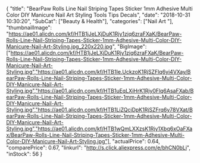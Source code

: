 {
	"title": "BearPaw Rolls Line Nail Striping Tapes Sticker 1mm Adhesive Multi Color DIY Manicure Nail Art Styling Tools Tips Decals",
	"date": "2018-10-31 10:30:20",
	"SubCat": ["Beauty & Health"],
	"categories": ["Nail Art "],
	"thumbnailImage": "https://ae01.alicdn.com/kf/HTB1jJeLXjDuK1Rjy1zjq6zraFXaK/BearPaw-Rolls-Line-Nail-Striping-Tapes-Sticker-1mm-Adhesive-Multi-Color-DIY-Manicure-Nail-Art-Styling.jpg_220x220.jpg",
	"BigImage": ["https://ae01.alicdn.com/kf/HTB1jJeLXjDuK1Rjy1zjq6zraFXaK/BearPaw-Rolls-Line-Nail-Striping-Tapes-Sticker-1mm-Adhesive-Multi-Color-DIY-Manicure-Nail-Art-Styling.jpg","https://ae01.alicdn.com/kf/HTB1Ie.UckzoK1RjSZFlq6yi4VXay/BearPaw-Rolls-Line-Nail-Striping-Tapes-Sticker-1mm-Adhesive-Multi-Color-DIY-Manicure-Nail-Art-Styling.jpg","https://ae01.alicdn.com/kf/HTB1uEqLXiHrK1Rjy0Flq6AsaFXab/BearPaw-Rolls-Line-Nail-Striping-Tapes-Sticker-1mm-Adhesive-Multi-Color-DIY-Manicure-Nail-Art-Styling.jpg","https://ae01.alicdn.com/kf/HTB1LiZQcjDpK1RjSZFrq6y78VXat/BearPaw-Rolls-Line-Nail-Striping-Tapes-Sticker-1mm-Adhesive-Multi-Color-DIY-Manicure-Nail-Art-Styling.jpg","https://ae01.alicdn.com/kf/HTB1wQmLXXzsK1Rjy1Xbq6xOaFXax/BearPaw-Rolls-Line-Nail-Striping-Tapes-Sticker-1mm-Adhesive-Multi-Color-DIY-Manicure-Nail-Art-Styling.jpg"],
	"actualPrice": 0.64,
	"comparePrice": 0.67,
	"linkurl": "http://s.click.aliexpress.com/e/bhCN0bLi",
	"inStock": 56
}
